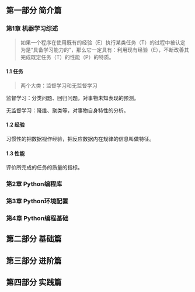 ## 第一部分  简介篇

### 第1章  机器学习综述

>   如果一个程序在使用既有的经验（E）执行某类任务（T）的过程中被认定为是“具备学习能力的”，那么它一定具有：利用现有经验（E），不断改善其完成既定任务（T）的性能（P）的特质。

#### 1.1  任务

>   两个大类：监督学习和无监督学习

监督学习：分类问题、回归问题，对事物未知表现的预测。

无监督学习：降维、聚类等，对事物自身特性的分析。

#### 1.2  经验

习惯性的把数据视作经验，把反应数据内在规律的信息叫做特征。

#### 1.3  性能

评价所完成的任务的质量的指标。

### 第2章  Python编程库

### 第3章  Python环境配置

### 第4章  Python编程基础

## 第二部分  基础篇

## 第三部分  进阶篇

## 第四部分  实践篇

